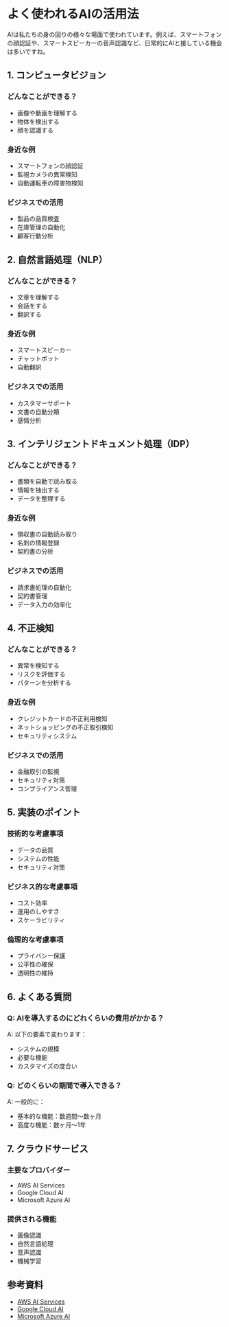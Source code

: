 # よく使われるAIの活用法

AIは私たちの身の回りの様々な場面で使われています。例えば、スマートフォンの顔認証や、スマートスピーカーの音声認識など、日常的にAIと接している機会は多いですね。

## 1. コンピュータビジョン

### どんなことができる？
- 画像や動画を理解する
- 物体を検出する
- 顔を認識する

### 身近な例
- スマートフォンの顔認証
- 監視カメラの異常検知
- 自動運転車の障害物検知

### ビジネスでの活用
- 製品の品質検査
- 在庫管理の自動化
- 顧客行動分析

## 2. 自然言語処理（NLP）

### どんなことができる？
- 文章を理解する
- 会話をする
- 翻訳する

### 身近な例
- スマートスピーカー
- チャットボット
- 自動翻訳

### ビジネスでの活用
- カスタマーサポート
- 文書の自動分類
- 感情分析

## 3. インテリジェントドキュメント処理（IDP）

### どんなことができる？
- 書類を自動で読み取る
- 情報を抽出する
- データを整理する

### 身近な例
- 領収書の自動読み取り
- 名刺の情報登録
- 契約書の分析

### ビジネスでの活用
- 請求書処理の自動化
- 契約書管理
- データ入力の効率化

## 4. 不正検知

### どんなことができる？
- 異常を検知する
- リスクを評価する
- パターンを分析する

### 身近な例
- クレジットカードの不正利用検知
- ネットショッピングの不正取引検知
- セキュリティシステム

### ビジネスでの活用
- 金融取引の監視
- セキュリティ対策
- コンプライアンス管理

## 5. 実装のポイント

### 技術的な考慮事項
- データの品質
- システムの性能
- セキュリティ対策

### ビジネス的な考慮事項
- コスト効率
- 運用のしやすさ
- スケーラビリティ

### 倫理的な考慮事項
- プライバシー保護
- 公平性の確保
- 透明性の維持

## 6. よくある質問

### Q: AIを導入するのにどれくらいの費用がかかる？
A: 以下の要素で変わります：
- システムの規模
- 必要な機能
- カスタマイズの度合い

### Q: どのくらいの期間で導入できる？
A: 一般的に：
- 基本的な機能：数週間〜数ヶ月
- 高度な機能：数ヶ月〜1年

## 7. クラウドサービス

### 主要なプロバイダー
- AWS AI Services
- Google Cloud AI
- Microsoft Azure AI

### 提供される機能
- 画像認識
- 自然言語処理
- 音声認識
- 機械学習

## 参考資料

- [AWS AI Services](https://aws.amazon.com/ai/)
- [Google Cloud AI](https://cloud.google.com/ai)
- [Microsoft Azure AI](https://azure.microsoft.com/ja-jp/services/cognitive-services/) 
